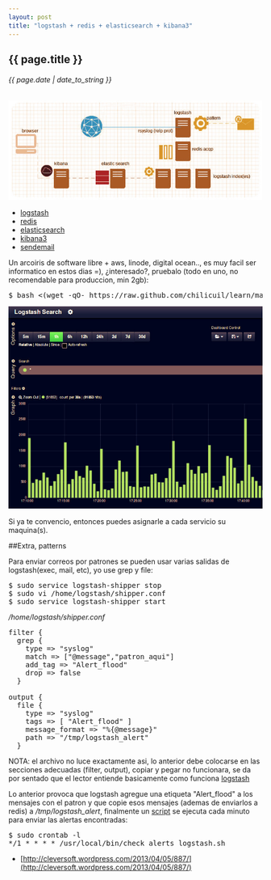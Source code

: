 ```yaml
---
layout: post
title: "logstash + redis + elasticsearch + kibana3"
---
```


## {{ page.title }}

###### {{ page.date | date_to_string }}

**[![](/assets/img/76.jpg)](/assets/img/76.jpg)**

- [logstash](http://logstash.net/)
- [redis](http://redis.io/)
- [elasticsearch](http://elasticsearch.org/)
- [kibana3](http://three.kibana.org/)
- [sendemail](http://caspian.dotconf.net/menu/Software/SendEmail/)

Un arcoiris de software libre + aws, linode, digital ocean.., es muy facil ser informatico en estos dias =), ¿interesado?, pruebalo (todo en uno, no recomendable para produccion, min 2gb):

<pre class="sh_sh">
$ bash &lt;(wget -qO- https://raw.github.com/chilicuil/learn/master/sh/is/log-stack)
</pre>

**[![](/assets/img/77.jpg)](/assets/img/77.jpg)**

Si ya te convencio, entonces puedes asignarle a cada servicio su maquina(s).

##Extra, patterns

Para enviar correos por patrones se pueden usar varias salidas de logstash(exec, mail, etc), yo use grep y file:

<pre class="sh_sh">
$ sudo service logstash-shipper stop
$ sudo vi /home/logstash/shipper.conf
$ sudo service logstash-shipper start
</pre>

*/home/logstash/shipper.conf*

<pre>
filter {
  grep {
    type =&gt; "syslog"
    match =&gt; ["@message","patron_aqui"]
    add_tag =&gt; "Alert_flood"
    drop =&gt; false
  }

output {
  file {
    type =&gt; "syslog"
    tags =&gt; [ "Alert_flood" ]
    message_format =&gt; "%{@message}"
    path =&gt; "/tmp/logstash_alert"
  }
</pre>

NOTA: el archivo no luce exactamente asi, lo anterior debe colocarse en las secciones adecuadas (filter, output), copiar y pegar no funcionara, se da por sentado que el lector entiende basicamente como funciona [logstash](http://logstash.net/docs/1.1.13/)

Lo anterior provoca que logstash agregue una etiqueta "Alert_flood" a los mensajes con el patron y que copie esos mensajes (ademas de enviarlos a redis) a */tmp/logstash_alert*, finalmente un [script](https://gist.github.com/chilicuil/6066888) se ejecuta cada minuto para enviar las alertas encontradas:

<pre class="sh_sh">
$ sudo crontab -l
*/1 * * * * /usr/local/bin/check_alerts_logstash.sh
</pre>

- [http://cleversoft.wordpress.com/2013/04/05/887/](http://cleversoft.wordpress.com/2013/04/05/887/)
